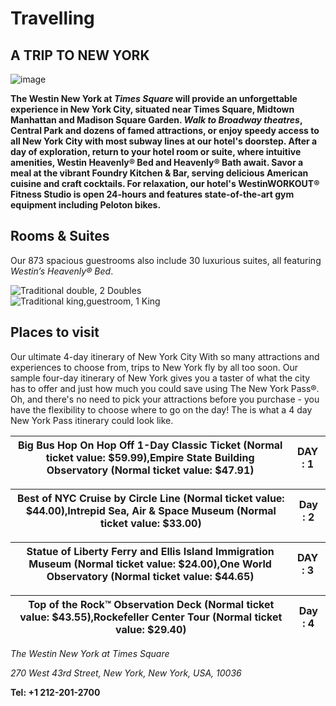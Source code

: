 # Travelling
   ## A TRIP TO NEW YORK
   ![image](file:///C:/Users/DELL/Downloads/stock-statue-323546-hor-clsc.webp) 

      
   **The Westin New York at *Times Square* will provide an unforgettable experience in New York City, situated near Times Square, Midtown Manhattan and Madison Square Garden.
    *Walk to Broadway theatres*, Central Park and dozens of famed attractions, or enjoy speedy access to all New York City with most subway lines at our hotel's doorstep.
    After a day of exploration, return to your hotel room or suite, where intuitive amenities, Westin Heavenly® Bed and Heavenly® Bath await. Savor a meal at the vibrant Foundry Kitchen & Bar, serving delicious American cuisine and craft cocktails.
    For relaxation, our hotel's WestinWORKOUT® Fitness Studio is open 24-hours and features state-of-the-art gym equipment including Peloton bikes.**
    
 ## Rooms & Suites 
   Our 873 spacious guestrooms also include 30 luxurious suites, all featuring *Westin’s Heavenly® Bed*.

 ![Traditional double, 2 Doubles](file:///C:/Users/DELL/Downloads/nycsw-double-5900-hor-wide.webp)    
 ![Traditional king,guestroom, 1 King](file:///C:/Users/DELL/Downloads/nycsw-king-5639-hor-wide.webp)


 ## Places to visit
 Our ultimate 4-day itinerary of New York City
With so many attractions and experiences to choose from, trips to New York fly by all too soon. 
Our sample four-day itinerary of New York gives you a taster of what the city has to offer and just how much you could save using The New York Pass®. 
Oh, and there's no need to pick your attractions before you purchase - you have the flexibility to choose where to go on the day! The is what a 4 day New York Pass itinerary could look like.


 

 | Big Bus Hop On Hop Off 1-Day Classic Ticket (Normal ticket value: $59.99),Empire State Building Observatory (Normal ticket value: $47.91)|DAY : 1 |
|---------------------------------------------|---------|


| Best of NYC Cruise by Circle Line (Normal ticket value: $44.00),Intrepid Sea, Air & Space Museum (Normal ticket value: $33.00)| Day : 2|
|---------------------------------------------|---------|


| Statue of Liberty Ferry and Ellis Island Immigration Museum (Normal ticket value: $24.00),One World Observatory (Normal ticket value: $44.65)| DAY : 3 |
|---------------------------------------------|----------|

|Top of the Rock™ Observation Deck (Normal ticket value: $43.55),Rockefeller Center Tour (Normal ticket value: $29.40)          | Day : 4   |
|---------------------------------------------|---------|

*The Westin New York at Times Square*

*270 West 43rd Street, New York, New York, USA, 10036*

**Tel: +1 212-201-2700**
